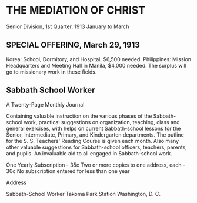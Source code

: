 # THE MEDIATION OF CHRIST

Senior Division, 1st Quarter, 1913
January to March

## SPECIAL OFFERING, March 29, 1913

Korea: School, Dormitory, and Hospital, $6,500 needed.
Philippines: Mission Headquarters and Meeting Hall in Manila, $4,000 needed.
The surplus will go to missionary work in these fields.

## Sabbath School Worker
A Twenty-Page Monthly Journal

Containing valuable instruction on the various phases of the Sabbath-school work, practical suggestions on organization, teaching, class and general exercises, with helps on current Sabbath-school lessons for the Senior, Intermediate, Primary, and Kindergarten departments. The outline for the S. S. Teachers' Reading Course is given each month. Also many other valuable suggestions for Sabbath-school officers, teachers, parents, and pupils. An invaluable aid to all engaged in Sabbath-school work.

One Yearly Subscription - 35c
Two or more copies to one address, each - 30c
No subscription entered for less than one year

Address

Sabbath-School Worker
Takoma Park Station                   Washington, D. C.